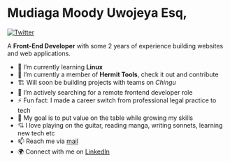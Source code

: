# Mudiaga Moody Uwojeya Esq,
[![Twitter](https://img.shields.io/badge/twitter-%40moodymudiaga-9cf?style=plastic&logo=twitter&labelColor=white&logoWidth=25)](https://twitter.com/MoodyMudiaga)

A **Front-End Developer** with some 2 years of experience building websites and web applications. 


- 🌱 I’m currently learning **Linux**
- 👯 I’m currently a member of **Hermit Tools**, check it out and contribute
- 🏗️ Will soon be building projects with teams on _Chingu_
- 🤔 I’m actively searching for a remote frontend developer role
- ⚡ Fun fact: I made a career switch from professional legal practice to tech
- 🎯 My goal is to put value on the table while growing my skills
- 💘 I love playing on the guitar, reading manga, writing sonnets, learning new tech etc
- 📫 Reach me via [mail](mailto:moody.mudiaga@gmail.com)
- 🌍 Connect with me on [LinkedIn](https://www.linkedin.com/in/mudiaga-moody-uwojeya)


<!--
**moody2times/moody2times** is a ✨ _special_ ✨ repository because its `README.md` (this file) appears on your GitHub profile.
-->

